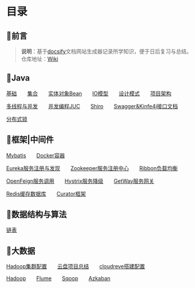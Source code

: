 # 目录

## 📢前言

> **说明**：基于[docsify](https://docsify.js.org/#/zh-cn/?id=docsify)文档网站生成器记录所学知识，便于日后复习与总结。<br>仓库地址：[Wiki](https://github.com/xuliyaheizi/docsify_wiki)

## 🎯Java

[基础](/1-Java/1、语法基础)  [集合](/1-Java/2、集合)  [实体对象Bean](/1-Java/3、实体对象(Bean))  [IO模型](/1-Java/4、IO-NIO-AIO)  [设计模式](/1-Java/5、设计模式)  [项目架构](/1-Java/6、项目框架)

[多线程与并发](/1-Java/7、多线程与并发)  [并发编程JUC](/1-Java/8、并发编程JUC)  [Shiro](/1-Java/9、Shiro)  [Swagger&Kinfe4j接口文档](/1-Java/10、Swagger%26Kinfe4j)  

[分布式锁](/1-Java/12、分布式锁)

## 🥊框架|中间件

[Mybatis](/1-Java/11、Mybatis)  [Docker容器](/2-框架/7、Docker)

[Eureka服务注册与发现](/2-框架/1、Eureka.md)  [Zookeeper服务注册中心](/2-框架/2、Zookeeper.md)  [Ribbon负载均衡](/2-框架/3、Ribbon.md)  

[OpenFeign服务调用](/2-框架/4、OpenFeign.md)  [Hystrix服务降级](/2-框架/5、Hystrix.md)  [GetWay服务网关](/2-框架/6、GetWay.md)

[Redis缓存数据库](/2-框架/8、Redis.md)  [Curator框架](/2-框架/9、Curator)

## 🍠数据结构与算法
[链表](/3-数据结构与算法/1、链表)

## 🍖大数据

[Hadoop集群配置](/5-配置/1、Hadoop集群配置)  [云盘项目总结](/5-配置/2、云盘项目总结)  [cloudreve搭建配置](/5-配置/4、cloudreve搭建配置)

[Hadoop](/4-大数据/1、Hadoop)  [Flume](/4-大数据/2、Flume)  [Sqoop](/4-大数据/3、Sqoop)  [Azkaban](/4-大数据/4、Azkaban)
